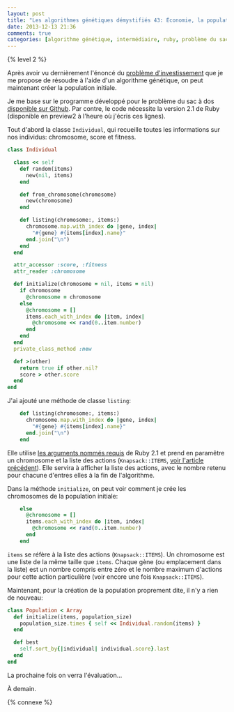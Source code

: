 ```yaml
---
layout: post
title: "Les algorithmes génétiques démystifiés 43: Économie, la population"
date: 2013-12-13 21:36
comments: true
categories: [algorithme génétique, intermédiaire, ruby, problème du sac à dos, économie, investissement]
---
```


{% level 2 %}

Après avoir vu dernièrement l'énoncé du [problème d'investissement](http://lkdjiin.github.io/blog/2013/12/11/les-algorithmes-genetiques-demystifies-42-un-probleme-deconomie/)
que je me propose de résoudre à l'aide d'un algorithme génétique, on
peut maintenant créer la population initiale.

<!-- more -->


Je me base sur le programme développé pour le problème du sac à dos
[disponible sur Github](https://github.com/lkdjiin/knapsack_genetic_algorithm/blob/master/knapsack3.rb).
Par contre, le code nécessite la version 2.1 de Ruby (disponible en
preview2 à l'heure où j'écris ces lignes).

Tout d'abord la classe `Individual`, qui recueille toutes les informations
sur nos individus: chromosome, score et fitness.

``` ruby
class Individual

  class << self
    def random(items)
      new(nil, items)
    end

    def from_chromosome(chromosome)
      new(chromosome)
    end

    def listing(chromosome:, items:)
      chromosome.map.with_index do |gene, index|
        "#{gene} #{items[index].name}"
      end.join("\n")
    end
  end

  attr_accessor :score, :fitness
  attr_reader :chromosome

  def initialize(chromosome = nil, items = nil)
    if chromosome
      @chromosome = chromosome
    else
      @chromosome = []
      items.each_with_index do |item, index|
        @chromosome << rand(0..item.number)
      end
    end
  end
  private_class_method :new

  def >(other)
    return true if other.nil?
    score > other.score
  end
end
```

J'ai ajouté une méthode de classe `listing`:

``` ruby
    def listing(chromosome:, items:)
      chromosome.map.with_index do |gene, index|
        "#{gene} #{items[index].name}"
      end.join("\n")
    end
```

Elle utilise [les arguments nommés requis](http://lkdjiin.github.io/blog/2013/11/27/du-nouveau-dans-ruby-2-dot-1-argument-nomme-et-requis/) de Ruby 2.1 et prend en
paramêtre un chromosome et la liste des actions (`Knapsack::ITEMS`,
[voir l'article précédent](http://lkdjiin.github.io/blog/2013/12/11/les-algorithmes-genetiques-demystifies-42-un-probleme-deconomie/)). Elle servira à afficher la liste des actions,
avec le nombre retenu pour chacune d'entres elles à la fin de l'algorithme.

Dans la méthode `initialize`, on peut voir comment je crée les chromosomes
de la population initiale:

``` ruby
    else
      @chromosome = []
      items.each_with_index do |item, index|
        @chromosome << rand(0..item.number)
      end
    end
```

`items` se réfère à la liste des actions (`Knapsack::ITEMS`). Un chromosome est
une liste de la même taille que `items`. Chaque gène (ou emplacement dans
la liste) est un nombre compris entre zéro et le nombre maximum d'actions
pour cette action particulière (voir encore une fois `Knapsack::ITEMS`).

Maintenant, pour la création de la population proprement dite, il n'y a
rien de nouveau:

``` ruby
class Population < Array
  def initialize(items, population_size)
    population_size.times { self << Individual.random(items) }
  end

  def best
    self.sort_by{|individual| individual.score}.last
  end
end
```

La prochaine fois on verra l'évaluation…

À demain.

{% connexe %}
